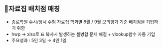 ## 📌자료집 배치점 매칭
- 종로학원 수시/정시 수험 자료집 학과별 6월 / 9월 모의평가 기준 배치점을 기입하기 위함
- hwp → xlsx로 표 복사시 발생하는 셀병합 문제 해결 + vlookup함수 자동 기입
- 주요성과 : 5인 3일 → 4인 1일